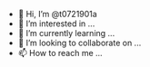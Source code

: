 - 👋 Hi, I’m @t0721901a
- 👀 I’m interested in ...
- 🌱 I’m currently learning ...
- 💞️ I’m looking to collaborate on ...
- 📫 How to reach me ...

<!---
t0721901a/t0721901a is a ✨ special ✨ repository because its `README.md` (this file) appears on your GitHub profile.
You can click the Preview link to take a look at your changes.
--->
